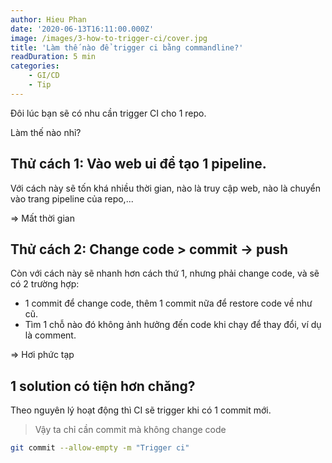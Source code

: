 ```yaml
---
author: Hieu Phan
date: '2020-06-13T16:11:00.000Z'
image: /images/3-how-to-trigger-ci/cover.jpg
title: 'Làm thế nào để trigger ci bằng commandline?'
readDuration: 5 min
categories:
    - GI/CD
    - Tip
---
```


Đôi lúc bạn sẽ có nhu cần trigger CI cho 1 repo.

Làm thế nào nhỉ?

## Thử cách 1: Vào web ui để tạo 1 pipeline.

Với cách này sẽ tốn khá nhiều thời gian, nào là truy cập web, nào là chuyển vào trang pipeline của repo,...

=> Mất thời gian

## Thử cách 2: Change code > commit -> push

Còn với cách này sẽ nhanh hơn cách thứ 1, nhưng phải change code, và sẽ có 2 trường hợp:
- 1 commit để change code, thêm 1 commit nữa để restore code về như cũ.
- Tìm 1 chỗ nào đó không ảnh hưởng đến code khi chạy để thay đổi, ví dụ là comment.

=> Hơi phức tạp

## 1 solution có tiện hơn chăng?

Theo nguyên lý hoạt động thì CI sẽ trigger khi có 1 commit mới.

> Vậy ta chỉ cần commit mà không change code

```bash
git commit --allow-empty -m "Trigger ci"
```